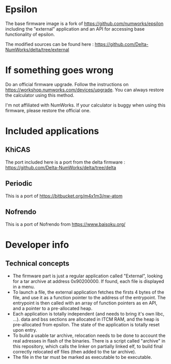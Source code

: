 # Epsilon

The base firmware image is a fork of https://github.com/numworks/epsilon including
the "external" application and an API for accessing base functionality of epsilon.

The modified sources can be found here : https://github.com/Delta-NumWorks/delta/tree/external

# If something goes wrong

Do an official firmware upgrade. Follow the instructions on https://workshop.numworks.com/devices/upgrade.
You can always restore the calculator using this method.

I'm not affiliated with NumWorks. If your calculator is buggy when using this firmware, please restore the official one.

# Included applications

## KhiCAS

The port included here is a port from the delta firmware : https://github.com/Delta-NumWorks/delta/tree/delta

## Periodic

This is a port of https://bitbucket.org/m4x1m3/nw-atom

## Nofrendo

This is a port of Nofrendo from https://www.baisoku.org/

# Developer info

## Technical concepts

- The firmware part is just a regular application called "External", looking for a tar archive at address 0x90200000. If found, each file is displayed in a menu.
- To launch a file, the external application fetches the firsts 4 bytes of the file, and use it as a function pointer to the address of the entrypoint. The entrypoint is then called with an array of function pointers as en API, and a pointer to a pre-allocated heap.
- Each application is totally independent (and needs to bring it's own libc, ...). data and bss sections are allocated in ITCM RAM, and the heap is pre-allocated from epsilon. The state of the application is totally reset upon entry.
- To build a usable tar archive, relocation needs to be done to account the real adresses in flash of the binaries. There is a script called "archive" in this repository, which calls the linker on partially linked elf, to build final correctly relocated elf files (then added to the tar archive).
- The file in the tar must be marked as executable to be executable.
